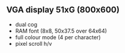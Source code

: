 VGA display 51xG (800x600)
----------------
 - dual cog
 - RAM font (8x8, 50x37.5 over 64x64)
 - full colour mode (4 per character)
 - pixel scroll h/v
